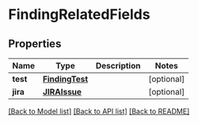 # FindingRelatedFields

## Properties
Name | Type | Description | Notes
------------ | ------------- | ------------- | -------------
**test** | [**FindingTest**](FindingTest.md) |  | [optional] 
**jira** | [**JIRAIssue**](JIRAIssue.md) |  | [optional] 

[[Back to Model list]](../README.md#documentation-for-models) [[Back to API list]](../README.md#documentation-for-api-endpoints) [[Back to README]](../README.md)


